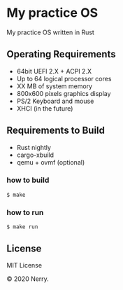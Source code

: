 # My practice OS

My practice OS written in Rust

## Operating Requirements

* 64bit UEFI 2.X + ACPI 2.X
* Up to 64 logical processor cores
* XX MB of system memory
* 800x600 pixels graphics display
* PS/2 Keyboard and mouse
* XHCI (in the future)

## Requirements to Build

* Rust nightly
* cargo-xbuild
* qemu + ovmf (optional)

### how to build

```
$ make
```

### how to run

```
$ make run
```

## License

MIT License

&copy; 2020 Nerry.
